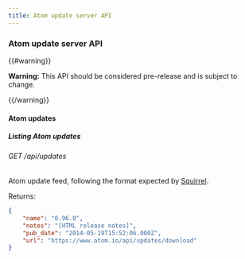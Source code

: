 ```yaml
---
title: Atom update server API
---
```


### Atom update server API

{{#warning}}

**Warning:** This API should be considered pre-release and is subject to change.

{{/warning}}

#### Atom updates

##### Listing Atom updates

###### GET /api/updates

Atom update feed, following the format expected by [Squirrel](https://github.com/Squirrel/).

Returns:

```json
{
	"name": "0.96.0",
	"notes": "[HTML release notes]",
	"pub_date": "2014-05-19T15:52:06.000Z",
	"url": "https://www.atom.io/api/updates/download"
}
```
